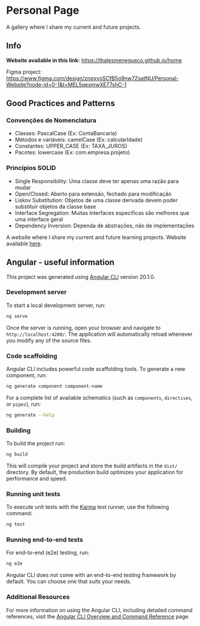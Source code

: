 # Personal Page

A gallery where I share my current and future projects.

## Info

**Website available in this link:** https://thalesmenegueco.github.io/home

Figma project: https://www.figma.com/design/znqxvoSCfB5o9nw7ZsatNU/Personal-Website?node-id=0-1&t=MEL5qexmwXE77shC-1

## Good Practices and Patterns

### Convenções de Nomenclatura
- Classes: PascalCase (Ex: ContaBancaria)
- Métodos e variáveis: camelCase (Ex: calcularIdade)
- Constantes: UPPER_CASE (Ex: TAXA_JUROS)
- Pacotes: lowercase (Ex: com.empresa.projeto)

### Princípios SOLID
- Single Responsibility: Uma classe deve ter apenas uma razão para mudar
- Open/Closed: Aberto para extensão, fechado para modificação
- Liskov Substitution: Objetos de uma classe derivada devem poder substituir objetos da classe base
- Interface Segregation: Muitas interfaces específicas são melhores que uma interface geral
- Dependency Inversion: Dependa de abstrações, não de implementações

A website where I share my current and future learning projects.
Website available [here](https://thalesmenegueco.github.io).

## Angular - useful information

This project was generated using [Angular CLI](https://github.com/angular/angular-cli) version 20.1.0.

### Development server

To start a local development server, run:

```bash
ng serve
```

Once the server is running, open your browser and navigate to `http://localhost:4200/`. The application will automatically reload whenever you modify any of the source files.

### Code scaffolding

Angular CLI includes powerful code scaffolding tools. To generate a new component, run:

```bash
ng generate component component-name
```

For a complete list of available schematics (such as `components`, `directives`, or `pipes`), run:

```bash
ng generate --help
```

### Building

To build the project run:

```bash
ng build
```

This will compile your project and store the build artifacts in the `dist/` directory. By default, the production build optimizes your application for performance and speed.

### Running unit tests

To execute unit tests with the [Karma](https://karma-runner.github.io) test runner, use the following command:

```bash
ng test
```

### Running end-to-end tests

For end-to-end (e2e) testing, run:

```bash
ng e2e
```

Angular CLI does not come with an end-to-end testing framework by default. You can choose one that suits your needs.

### Additional Resources

For more information on using the Angular CLI, including detailed command references, visit the [Angular CLI Overview and Command Reference](https://angular.dev/tools/cli) page.
